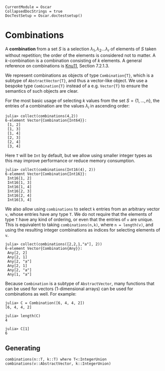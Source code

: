 ```@meta
CurrentModule = Oscar
CollapsedDocStrings = true
DocTestSetup = Oscar.doctestsetup()
```

# Combinations

A **combination** from a set $S$ is a selection $\lambda_1, \lambda_2 \dots \lambda_r$ of elements of $S$ taken without repetition; the order of the elements is considered not to matter. A $k$-combination is a combination consisting of $k$ elements.
A general reference on combinations is [Knu11](@cite), Section 7.2.1.3.

We represent combinations as objects of type `Combination{T}`, which is
a subtype of `AbstractVector{T}`, and thus a vector-like object.
We use a bespoke type `Combination{T}` instead of a e.g. `Vector{T}` to
ensure the semantics of such objects are clear.

For the most basic usage of selecting $k$ values from the set $S = \{1,\ldots,n\}$,
the entries of a combination are the values $\lambda_i$ in ascending order:
```jldoctest
julia> collect(combinations(4,2))
6-element Vector{Combination{Int64}}:
 [1, 2]
 [1, 3]
 [1, 4]
 [2, 3]
 [2, 4]
 [3, 4]
```
Here `T` will be `Int` by default, but we allow using smaller
integer types as this may improve performance or reduce memory consumption.
```jldoctest
julia> collect(combinations(Int16(4), 2))
6-element Vector{Combination{Int16}}:
 Int16[1, 2]
 Int16[1, 3]
 Int16[1, 4]
 Int16[2, 3]
 Int16[2, 4]
 Int16[3, 4]
```

We also allow using `combinations` to select `k` entries from an arbitrary vector `v`,
whose entries have any type `T`. We do not require that the elements of type `T`
have any kind of ordering, or even that the entries of `v` are unique.
This is equivalent to taking `combinations(n,k)`, where `n = length(v)`,
and using the resulting integer combinations as indices for selecting elements of `v`.
```jldoctest
julia> collect(combinations([2,2,1,"a"], 2))
6-element Vector{Combination{Any}}:
 Any[2, 2]
 Any[2, 1]
 Any[2, "a"]
 Any[2, 1]
 Any[2, "a"]
 Any[1, "a"]
```

Because `Combination` is a subtype of `AbstractVector`, many functions that can be used for vectors (1-dimensional arrays) can be used for combinations as well.
For example:
```jldoctest
julia> C = Combination([6, 4, 4, 2])
[6, 4, 4, 2]

julia> length(C)
4

julia> C[1]
6
```


## Generating

```@docs
combinations(n::T, k::T) where T<:IntegerUnion
combinations(v::AbstractVector, k::IntegerUnion)
```
